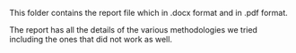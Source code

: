 This folder contains the report file which in .docx format and in .pdf format.

The report has all the details of the various methodologies we tried including the ones that did not work as well.